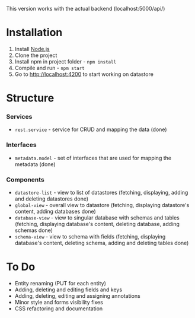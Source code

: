 This version works with the actual backend (localhost:5000/api/)

# Installation

1. Install [Node.js](https://nodejs.org/en/)
2. Clone the project
3. Install npm in project folder - `npm install`
4. Compile and run - `npm start`
5. Go to [http://localhost:4200](http://localhost:4200) to start working on datastore

# Structure

### Services

* `rest.service` - service for CRUD and mapping the data (done)

### Interfaces

* `metadata.model` - set of interfaces that are used for mapping the metadata (done)

### Components

* `datastore-list` - view to list of datastores (fetching, displaying, adding and deleting datastores done)
* `global-view` - overall view to datastore (fetching, displaying datastore's content, adding databases done)
* `database-view` - view to singular database with schemas and tables (fetching, displaying database's content, deleting database, adding schemas done)
* `schema-view` - view to schema with fields (fetching, displaying database's content, deleting schema, adding and deleting tables done)

# To Do

* Entity renaming (PUT for each entity)
* Adding, deleting and editing fields and keys
* Adding, deleting, editing and assigning annotations
* Minor style and forms visibility fixes
* CSS refactoring and documentation
